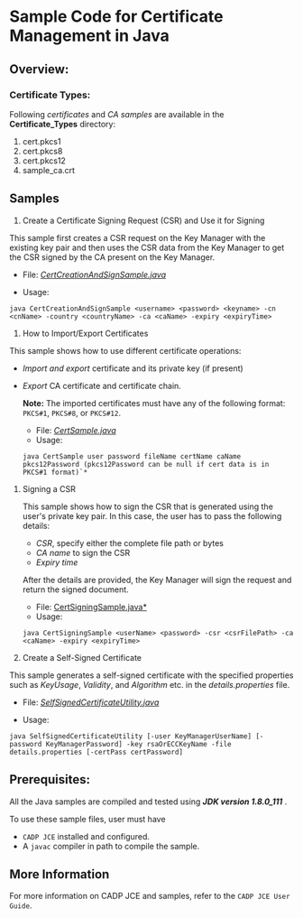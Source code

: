 # Sample Code for Certificate Management in Java

## Overview:

### Certificate Types:

Following *certificates* and *CA samples* are available in the **Certificate_Types** directory:

1. cert.pkcs1
1. cert.pkcs8
1. cert.pkcs12
1. sample_ca.crt

## Samples

1. Create a Certificate Signing Request (CSR) and Use it for Signing

This sample first creates a CSR request on the Key Manager with the existing key pair and then uses the CSR data from the Key Manager to get the CSR signed by the CA present on the Key Manager.

* File: 
[*CertCreationAndSignSample.java*](CertCreationAndSignSample.java)

* Usage:
```shell
java CertCreationAndSignSample <username> <password> <keyname> -cn <cnName> -country <countryName> -ca <caName> -expiry <expiryTime>
```

1. How to Import/Export Certificates

This sample shows how to use different certificate operations:
 
- *Import and export* certificate and its private key (if present)
- *Export* CA certificate and certificate chain.
  
    **Note:** The imported certificates must have any of the following format:  `PKCS#1`, `PKCS#8`, or `PKCS#12`. 
    * File: [*CertSample.java*](CertSample.java)
    * Usage: 
    ```shell
    java CertSample user password fileName certName caName pkcs12Password (pkcs12Password can be null if cert data is in PKCS#1 format)`*
    ```

1. Signing a CSR

    This sample shows how to sign the CSR that is generated using the user's private key pair. In this case, the user has to pass the following details:

    * *CSR*, specify either the complete file path or bytes
    * *CA name* to sign the CSR 
    * *Expiry time*

    After the details are provided, the Key Manager will sign the request and return the signed document.

    * File: [CertSigningSample.java*](CertSigningSample.java*)
    * Usage:
    ```shell 
    java CertSigningSample <userName> <password> -csr <csrFilePath> -ca <caName> -expiry <expiryTime>
    ```


1. Create a Self-Signed Certificate

This sample generates a self-signed certificate with the specified properties such as *KeyUsage*, *Validity*, and *Algorithm* etc. in the *details.properties* file.

* File: [*SelfSignedCertificateUtility.java*](SelfSignedCertificateUtility.java)

* Usage: 
```shell
java SelfSignedCertificateUtility [-user KeyManagerUserName] [-password KeyManagerPassword] -key rsaOrECCKeyName -file details.properties [-certPass certPassword]
```

## Prerequisites: 

All the Java samples are compiled and tested using ***JDK version 1.8.0_111*** .

To use these sample files, user must have

- `CADP JCE` installed and configured.
- A `javac` compiler in path to compile the sample. 
    
## More Information

For more information on CADP JCE and samples, refer to the `CADP JCE User Guide`.


